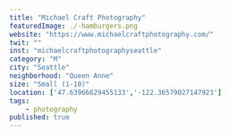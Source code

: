 ```yaml
---
title: "Michael Craft Photography"
featuredImage: ./-hamburgers.png
website: "https://www.michaelcraftphotography.com/"
twit: ""
inst: "michaelcraftphotographyseattle"
category: "M"
city: "Seattle"
neighborhood: "Queen Anne"
size: "Small (1-10)"
location: ['47.63966629455133','-122.36579027147923']
tags:
    - photography
published: true
---
```




